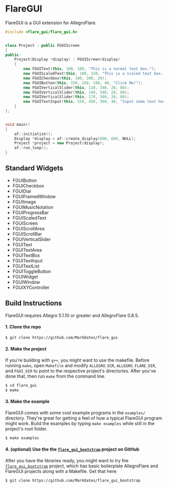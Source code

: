 FlareGUI
========

FlareGUI is a GUI extension for AllegroFlare.


```cpp
#include <flare_gui/flare_gui.h>


class Project : public FGUIScreen
{
public:
	Project(Display *display) : FGUIScreen(display)
	{
		new FGUIText(this, 100, 100, "This is a normal text box.");
		new FGUIScaledText(this, 100, 150, "This is a scaled text box.  It renders smoothly when in motion.");
		new FGUICheckbox(this, 100, 200, 20);
		new FGUIButton(this, 150, 250, 100, 40, "Click Me!");
		new FGUIVerticalSlider(this, 110, 340, 20, 80);
		new FGUIVerticalSlider(this, 140, 340, 20, 80);
		new FGUIVerticalSlider(this, 170, 340, 20, 80);
		new FGUITextInput(this, 250, 450, 360, 40, "Input some text here");
	}
};


void main()
{
	af::initialize();
	Display *display = af::create_display(800, 600, NULL);
	Project *project = new Project(display);
	af::run_loop();
}
```



Standard Widgets
----------------

* FGUIButton
* FGUICheckbox
* FGUIDial
* FGUIFramedWindow
* FGUIImage
* FGUIMusicNotation
* FGUIProgressBar
* FGUIScaledText
* FGUIScreen
* FGUIScrollArea
* FGUIScrollBar
* FGUIVerticalSlider
* FGUIText
* FGUITextArea
* FGUITextBox
* FGUITextInput
* FGUITextList
* FGUIToggleButton
* FGUIWidget
* FGUIWindow
* FGUIXYController


Build Instructions
------------------

FlareGUI requires Allegro 5.1.10 or greater and AllegroFlare 0.8.5.

#### 1. Clone the repo

```bash
$ git clone https://github.com/MarkOates/flare_gui
```

#### 2. Make the project

If you're building with `g++`, you might want to use the makefile.  Before running `make`, open `Makefile` and modify `ALLEGRO_DIR`, `ALLEGRO_FLARE_DIR`, and `FGUI_DIR` to point to the respective project's directories.  After you've done that, then run `make` from the command line.

```bash
$ cd flare_gui
$ make
```

#### 3. Make the example

FlareGUI comes with some cool example programs in the `examples/` directory.  They're great for getting a feel of how a typical FlareGUI program might work.  Build the examples by typing `make examples` while still in the project's root folder.

```bash
$ make examples
```

#### 4. (optional) Use the the [`flare_gui_bootstrap`](https://github.com/MarkOates/flare_gui_bootstrap) project on GitHub

After you have the libraries ready, you might want to try the [`flare_gui_bootstrap`](https://github.com/MarkOates/flare_gui_bootstrap) project, which has basic boilerplate AllegroFlare and FlareGUI projects along with a Makefile.  Get that here:

```bash
$ git clone https://github.com/MarkOates/flare_gui_bootstrap
```
